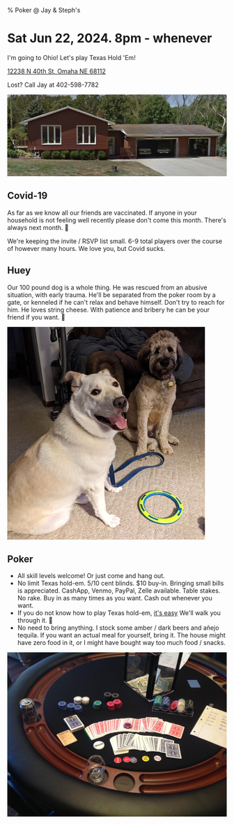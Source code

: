% Poker @ Jay & Steph's

# Sat Jun 22, 2024. 8pm - whenever

I'm going to Ohio!
Let's play Texas Hold 'Em!

[12238 N 40th St, Omaha NE 68112](https://goo.gl/maps/7jy3mT22T7wADNtG7)

Lost? Call Jay at 402-598-7782

![](house.png)

## Covid-19

As far as we know all our friends are vaccinated. If anyone in your household is not feeling well recently
please don't come this month. There's always next month. 🙂

We're keeping the invite / RSVP list small. 6-9 total players over the course of however many hours.
We love you, but Covid sucks.

## Huey

Our 100 pound dog is a whole thing. He was rescued from an abusive situation, with early trauma.
He'll be separated from the poker room by a gate, or kenneled if he can't relax and behave himself.
Don't try to reach for him.
He loves string cheese. With patience and bribery he can be your friend if you want. 🙂

![](huey.jpg)

## Poker

* All skill levels welcome! Or just come and hang out.
* No limit Texas hold-em. 5/10 cent blinds. $10 buy-in. Bringing small bills is appreciated. CashApp, Venmo, PayPal, Zelle available. Table stakes. No rake. Buy in as many times as you want. Cash out whenever you want.
* If you do not know how to play Texas hold-em, [it's easy](http://en.wikipedia.org/wiki/Texas_Hold%27em#Rules) We'll walk you through it. 🙂
* No need to bring anything. I stock some amber / dark beers and añejo tequila. If you want an actual meal for yourself, bring it. The house might have zero food in it, or I might have bought way too much food / snacks.

![](table.jpg)

